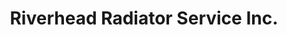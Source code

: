 ---
title: "Riverhead Radiator Service Inc."
url: /riverhead/riverhead-radiator-service-inc/
shop: car repair
---
